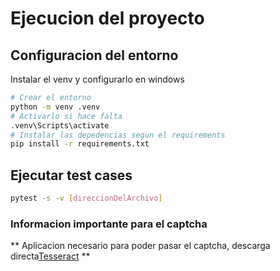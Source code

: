# Ejecucion del proyecto
## Configuracion del entorno
Instalar el venv y configurarlo en windows
```bash
# Crear el entorno
python -m venv .venv
# Activarlo si hace falta
.venv\Scripts\activate
# Instalar las depedencias segun el requirements
pip install -r requirements.txt
```
## Ejecutar test cases
```bash
pytest -s -v [direccionDelArchivo]
```

### Informacion importante para el captcha
** Aplicacion necesario para poder pasar el captcha, descarga directa[Tesseract](https://github.com/tesseract-ocr/tesseract/releases/download/5.5.0/tesseract-ocr-w64-setup-5.5.0.20241111.exe) **

